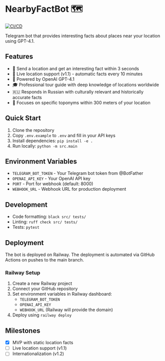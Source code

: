 # NearbyFactBot 🗺️

[![CI/CD](https://github.com/shipaleks/test-tg-coordinate/actions/workflows/ci.yml/badge.svg)](https://github.com/shipaleks/test-tg-coordinate/actions/workflows/ci.yml)

Telegram bot that provides interesting facts about places near your location using GPT-4.1.

## Features

- 📍 Send a location and get an interesting fact within 3 seconds
- 🔴 Live location support (v1.1) - automatic facts every 10 minutes
- 🤖 Powered by OpenAI GPT-4.1
- 🎓 Professional tour guide with deep knowledge of locations worldwide
- 🇷🇺 Responds in Russian with culturally relevant and historically accurate facts
- 🎯 Focuses on specific toponyms within 300 meters of your location

## Quick Start

1. Clone the repository
2. Copy `.env.example` to `.env` and fill in your API keys
3. Install dependencies: `pip install -e .`
4. Run locally: `python -m src.main`

## Environment Variables

- `TELEGRAM_BOT_TOKEN` - Your Telegram bot token from @BotFather
- `OPENAI_API_KEY` - Your OpenAI API key
- `PORT` - Port for webhook (default: 8000)
- `WEBHOOK_URL` - Webhook URL for production deployment

## Development

- Code formatting: `black src/ tests/`
- Linting: `ruff check src/ tests/`
- Tests: `pytest`

## Deployment

The bot is deployed on Railway. The deployment is automated via GitHub Actions on pushes to the main branch.

### Railway Setup

1. Create a new Railway project
2. Connect your GitHub repository
3. Set environment variables in Railway dashboard:
   - `TELEGRAM_BOT_TOKEN`
   - `OPENAI_API_KEY`
   - `WEBHOOK_URL` (Railway will provide the domain)
4. Deploy using `railway deploy`

## Milestones

- [x] MVP with static location facts
- [ ] Live location support (v1.1)
- [ ] Internationalization (v1.2) 